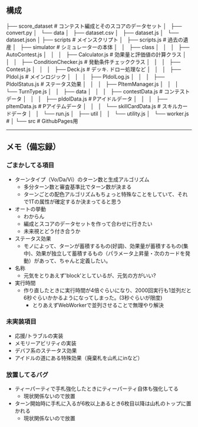 
## 構成

├── score_dataset # コンテスト編成とそのスコアのデータセット
│   ├── convert.py
│   └── data
│       ├── dataset.csv
│       ├── dataset.js
│       └── dataset.json
│
├── scripts # メインスクリプト
│   ├── scripts.js # 過去の遺産
│   ├── simulator # シミュレーターの本体
│   │   ├── class
│   │   │   ├── AutoContest.js
│   │   │   ├── Calculator.js # 効果量と評価値の計算クラス
│   │   │   ├── ConditionChecker.js # 発動条件チェッククラス
│   │   │   ├── Contest.js
│   │   │   ├── Deck.js # デッキ. ドロー処理など
│   │   │   ├── PIdol.js # メインロジック
│   │   │   ├── PIdolLog.js
│   │   │   ├── PIdolStatus.js # ステータス効果
│   │   │   ├── PItemManager.js
│   │   │   └── TurnType.js 
│   │   ├── data
│   │   │   ├── contestData.js # コンテストデータ
│   │   │   ├── pIdolData.js # Pアイドルデータ
│   │   │   ├── pItemData.js # Pアイテムデータ
│   │   │   └── skillCardData.js # スキルカードデータ
│   │   └── run.js
│   ├── util
│   │   └── utility.js
│   └── worker.js # 
│
└── src # GithubPages用

---

## メモ（備忘録）

### ごまかしてる項目
* ターンタイプ（Vo/Da/Vi）のターン数と生成アルゴリズム
  * 多分ターン数と審査基準比でターン数が決まる
  * ターンごとの配色アルゴリズムもちょっと特殊なことをしていて、それで1Tの属性が確定するか決まってると思う
* オートの挙動
  * わからん
  * 編成とスコアのデータセットを作って合わせに行きたい
  * 未来視とどう付き合うか
* ステータス効果
  * モノによって、ターンが蓄積するもの(好調)、効果量が蓄積するもの(集中)、効果が独立して蓄積するもの（パラメータ上昇量・次のカードを発動）があって、ちゃんと定義したい。
* 名称
  * 元気をとりあえず'block'としているが、元気の方がいい?
* 実行時間
  * 作り直したときに実行時間が4倍ぐらいになり、2000回実行も1並列だと6秒ぐらいかかるようになってしまった。(3秒ぐらいが限度)
    * とりあえずWebWorkerで並列させることで無理やり解決

### 未実装項目
* 応援/トラブルの実装
* メモリーアビリティの実装
* デバフ系のステータス効果
* アイドルの道にある特殊効果（廃棄札を山札にinなど）

### 放置してるバグ
* ティーパーティで手札強化したときにティーパーティ自体も強化してる
  * 現状関係ないので放置
* ターン開始時に手札に入るが6枚以上あるとき6枚目以降は山札のトップに置かれる
  * 現状関係ないので放置
